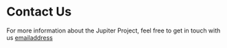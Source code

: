 # [](#Title)Contact Us
For more information about the Jupiter Project, feel free to get in touch with us [emailaddress]()
